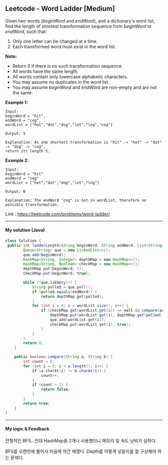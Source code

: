 ## Leetcode - Word Ladder [Medium]

Given two words (*beginWord* and *endWord*), and a dictionary's word list, find the length of shortest transformation sequence from *beginWord* to *endWord*, such that:

1. Only one letter can be changed at a time.
2. Each transformed word must exist in the word list.

**Note:**

- Return 0 if there is no such transformation sequence.
- All words have the same length.
- All words contain only lowercase alphabetic characters.
- You may assume no duplicates in the word list.
- You may assume *beginWord* and *endWord* are non-empty and are not the same.

**Example 1:**

```
Input:
beginWord = "hit",
endWord = "cog",
wordList = ["hot","dot","dog","lot","log","cog"]

Output: 5

Explanation: As one shortest transformation is "hit" -> "hot" -> "dot" -> "dog" -> "cog",
return its length 5.
```

**Example 2:**

```
Input:
beginWord = "hit"
endWord = "cog"
wordList = ["hot","dot","dog","lot","log"]

Output: 0

Explanation: The endWord "cog" is not in wordList, therefore no possible transformation.
```



Link : https://leetcode.com/problems/word-ladder/

---



#### My solution (Java)

```java
class Solution {
 public int ladderLength(String beginWord, String endWord, List<String> wordList) {
        Queue<String> que = new LinkedList<>();
        que.add(beginWord);
        HashMap<String, Integer> depthMap = new HashMap<>();
        HashMap<String, Boolean> checkMap = new HashMap<>();
        depthMap.put(beginWord, 1);
        checkMap.put(beginWord, true);

        while (!que.isEmpty()) {
            String polled = que.poll();
            if (polled.equals(endWord)) {
                return depthMap.get(polled);
            }
            for (int i = 0; i < wordList.size(); i++) {
                if (checkMap.get(wordList.get(i)) == null && compare(polled, wordList.get(i))) {
                    depthMap.put(wordList.get(i), depthMap.get(polled) + 1);
                    que.add(wordList.get(i));
                    checkMap.put(wordList.get(i), true);
                }
            }
        }
        return 0;
    }

    public boolean compare(String a, String b) {
        int count = 0;
        for (int i = 0; i < a.length(); i++) {
            if (a.charAt(i) != b.charAt(i)) {
                count++;
            }
            if (count > 1) {
                return false;
            }
        }
        return true;
    }
}

```

---



#### My logic & Feedback

전형적인 BFS...인데 HashMap을 2개나 사용했더니 메모리 및 속도 낭비가 심하다.

BFS를 오랜만에 풀어서 처음에 약간 헤멨다. Depth를 어떻게 넣을지를 잘 구상해야 하는 문제다.